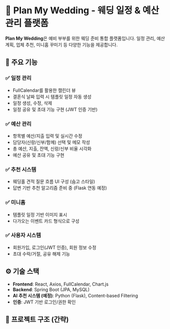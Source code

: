 # 💍 Plan My Wedding - 웨딩 일정 & 예산 관리 플랫폼

**Plan My Wedding**은 예비 부부를 위한 웨딩 준비 통합 플랫폼입니다. 일정 관리, 예산 계획, 업체 추천, 미니홈 꾸미기 등 다양한 기능을 제공합니다.

## 🚀 주요 기능

### ✅ 일정 관리
- FullCalendar를 활용한 캘린더 뷰
- 결혼식 날짜 입력 시 템플릿 일정 자동 생성
- 일정 생성, 수정, 삭제
- 일정 공유 및 초대 기능 구현 (JWT 인증 기반)

### ✅ 예산 관리
- 항목별 예산/지출 입력 및 실시간 수정
- 담당자(신랑/신부/함께) 선택 및 메모 작성
- 총 예산, 지출, 잔액, 신랑/신부 비율 시각화
- 예산 공유 및 초대 기능 구현

### ✅ 추천 시스템
- 웨딩홀 견적 질문 흐름 UI 구성 (숨고 스타일)
- 답변 기반 추천 알고리즘 준비 중 (Flask 연동 예정)

### ✅ 미니홈
- 템플릿 일정 기반 이미지 표시
- 다가오는 이벤트 카드 형식으로 구성

### ✅ 사용자 시스템
- 회원가입, 로그인(JWT 인증), 회원 정보 수정
- 초대 수락/거절, 공유 해제 기능

## ⚙️ 기술 스택

- **Frontend**: React, Axios, FullCalendar, Chart.js
- **Backend**: Spring Boot (JPA, MySQL)
- **AI 추천 시스템 (예정)**: Python (Flask), Content-based Filtering
- **인증**: JWT 기반 로그인/권한 확인

## 📁 프로젝트 구조 (간략)

